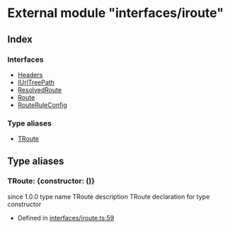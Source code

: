 # External module "interfaces/iroute"


## Index

### Interfaces
* [Headers](../interfaces/_interfaces_iroute_.headers.md)
* [IUrlTreePath](../interfaces/_interfaces_iroute_.iurltreepath.md)
* [ResolvedRoute](../interfaces/_interfaces_iroute_.resolvedroute.md)
* [Route](../interfaces/_interfaces_iroute_.route.md)
* [RouteRuleConfig](../interfaces/_interfaces_iroute_.routeruleconfig.md)

### Type aliases
* [TRoute](_interfaces_iroute_.md#troute)

## Type aliases

### TRoute: \{constructor: ()\}
 since 1.0.0 type  name TRoute
 description 
TRoute declaration for type constructor

* Defined in [interfaces/iroute.ts:59](https://github.com/igorzg/typeix/blob/master/src/interfaces/iroute.ts#L59)


